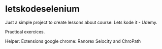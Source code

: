 # letskodeselenium

Just a simple project to create lessons about course: Lets kode it - Udemy.

Practical exercices. 

Helper:
Extensions google chrome: Ranorex Selocity and ChroPath

